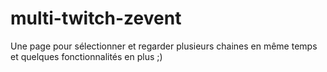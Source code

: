 # multi-twitch-zevent
Une page pour sélectionner et regarder plusieurs chaines en même temps et quelques fonctionnalités en plus ;)
